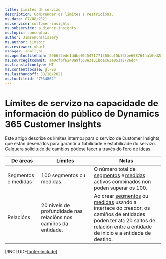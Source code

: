 ```yaml
---
title: Límites de servizo
description: Comprender os límites e restricións.
ms.date: 07/08/2021
ms.service: customer-insights
ms.subservice: audience-insights
ms.topic: conceptual
author: JimsonChalissery
ms.author: jimsonc
ms.reviewer: mhart
manager: shellyha
ms.openlocfilehash: 2966f2ede1ddbe0245471771365cbf5b593be608764aa10ed28d962c52bb8067
ms.sourcegitcommit: aa0cfbf6240a9f560e3131bdec63e051a8786dd4
ms.translationtype: HT
ms.contentlocale: gl-ES
ms.lasthandoff: 08/10/2021
ms.locfileid: "7034862"
---
```

# <a name="service-limits-in-dynamics-365-customer-insights-audience-insights-capability"></a>Límites de servizo na capacidade de información do público de Dynamics 365 Customer Insights

Este artigo describe os límites internos para o servizo de Customer Insights, que están deseñados para garantir a fiabilidade e estabilidade do servizo. Calquera solicitude de cambios pódese facer a través do [Foro de ideas](https://go.microsoft.com/fwlink/?linkid=2074172). 
 
| De áreas  | Límites  | Notas |
|-------------|---------------------------------------------------------------------|---------------------------------------------------------------------|
| Segmentos e medidas | 100 segmentos ou medidas. | O número total de [segmentos](segments.md) e [medidas](measures.md) activos combinados non poden superar os 100.  |
| Relacións | 20 niveis de profundidade nas relacións nos camiños da entidade. | Ao crear [segmentos](segments.md) ou [medidas](measures.md) usando a interface do creador, os camiños de entidades poden ter ata 20 saltos de relación entre a entidade de inicio e a entidade de destino.  |


[!INCLUDE[footer-include](../includes/footer-banner.md)]
